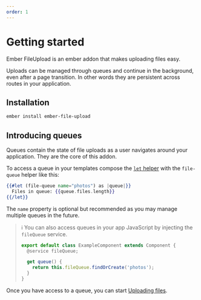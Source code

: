 ```yaml
---
order: 1
---
```


# Getting started

Ember FileUpload is an ember addon that makes uploading files easy.

Uploads can be managed through queues and continue in the background, even after a page transition. In other words they are persistent across routes in your application.

## Installation

```sh
ember install ember-file-upload
```

## Introducing queues

Queues contain the state of file uploads as a user navigates around your application. They are the core of this addon.

To access a queue in your templates compose the [`let` helper](https://guides.emberjs.com/release/components/helper-functions/#toc_the-let-helper) with the `file-queue` helper like this:

```hbs
{{#let (file-queue name="photos") as |queue|}}
  Files in queue: {{queue.files.length}}
{{/let}}
```

The `name` property is optional but recommended as you may manage multiple queues in the future.

> ℹ️ You can also access queues in your app JavaScript by injecting the `fileQueue` service.
>
> ```js
> export default class ExampleComponent extends Component {
>   @service fileQueue;
>
>   get queue() {
>     return this.fileQueue.findOrCreate('photos');
>   }
> }
> ```

Once you have access to a queue, you can start [Uploading files](uploading.md).
